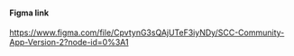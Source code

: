 #### Figma link
https://www.figma.com/file/CpvtynG3sQAjUTeF3iyNDy/SCC-Community-App-Version-2?node-id=0%3A1

